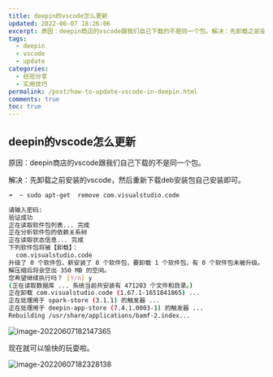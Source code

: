 ```yaml
---
title: deepin的vscode怎么更新
updated: 2022-06-07 18:26:06
excerpt: 原因：deepin商店的vscode跟我们自己下载的不是同一个包。解决：先卸载之前安装的vscode，然后重新下载deb安装包自己安装即可。
tags:
  - deepin
  - vscode
  - update
categories:
  - 经验分享
  - 实用技巧
permalink: /post/how-to-update-vscode-in-deepin.html
comments: true
toc: true
---
```

## deepin的vscode怎么更新

原因：deepin商店的vscode跟我们自己下载的不是同一个包。

解决：先卸载之前安装的vscode，然后重新下载deb安装包自己安装即可。

```bash
➜  ~ sudo apt-get  remove com.visualstudio.code

请输入密码:
验证成功
正在读取软件包列表... 完成
正在分析软件包的依赖关系树       
正在读取状态信息... 完成       
下列软件包将被【卸载】：
  com.visualstudio.code
升级了 0 个软件包，新安装了 0 个软件包，要卸载 1 个软件包，有 0 个软件包未被升级。
解压缩后将会空出 350 MB 的空间。
您希望继续执行吗？ [Y/n] y
(正在读取数据库 ... 系统当前共安装有 471203 个文件和目录。)
正在卸载 com.visualstudio.code (1.67.1-1651841865) ...
正在处理用于 spark-store (3.1.1) 的触发器 ...
正在处理用于 deepin-app-store (7.4.1.0003-1) 的触发器 ...
Rebuilding /usr/share/applications/bamf-2.index...
```

![image-20220607182147365](https://img1.terwer.space/20220607182152.png)

现在就可以愉快的玩耍啦。

![image-20220607182328138](https://img1.terwer.space/20220607182328.png)